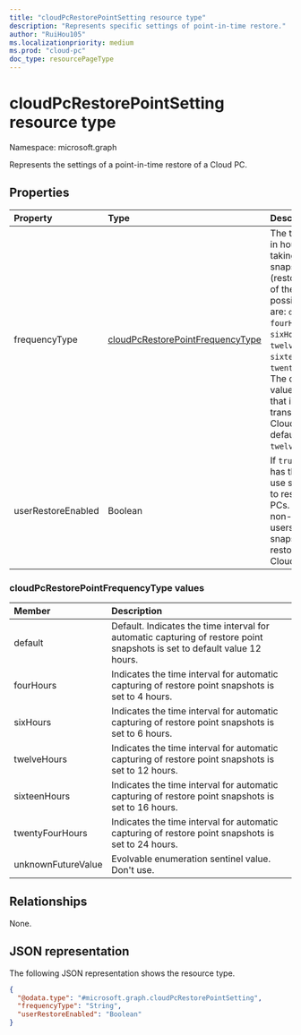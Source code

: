 ```yaml
---
title: "cloudPcRestorePointSetting resource type"
description: "Represents specific settings of point-in-time restore."
author: "RuiHou105"
ms.localizationpriority: medium
ms.prod: "cloud-pc"
doc_type: resourcePageType
---
```


# cloudPcRestorePointSetting resource type

Namespace: microsoft.graph

Represents the settings of a point-in-time restore of a Cloud PC.

## Properties

|Property|Type|Description|
|:---|:---|:---|
|frequencyType|[cloudPcRestorePointFrequencyType](../resources/cloudpcrestorepointsetting.md#cloudpcrestorepointfrequencytype-values)|The time interval in hours for auto taking snapshots (restore points) of the Cloud PC, possible values are: `default`, `fourHours`, `sixHours`, `twelveHours`, `sixteenHours`, `twentyFourHours`. The default value: `default` that internally translates to Cloud PC default of `twelveHours`.|
|userRestoreEnabled|Boolean|If `true`, the user has the ability to use snapshots to restore Cloud PCs. If `false`, non-admin users can't use snapshots to restore the Cloud PC.|

### cloudPcRestorePointFrequencyType values

|Member|Description|
|:---|:---|
|default|Default. Indicates the time interval for automatic capturing of restore point snapshots is set to default value 12 hours.|
|fourHours|Indicates the time interval for automatic capturing of restore point snapshots is set to 4 hours.|
|sixHours|Indicates the time interval for automatic capturing of restore point snapshots is set to 6 hours.|
|twelveHours|Indicates the time interval for automatic capturing of restore point snapshots is set to 12 hours.|
|sixteenHours|Indicates the time interval for automatic capturing of restore point snapshots is set to 16 hours.|
|twentyFourHours|Indicates the time interval for automatic capturing of restore point snapshots is set to 24 hours.|
|unknownFutureValue|Evolvable enumeration sentinel value. Don't use. |

## Relationships

None.

## JSON representation

The following JSON representation shows the resource type.
<!-- {
  "blockType": "resource",
  "@odata.type": "microsoft.graph.cloudPcRestorePointSetting"
}
-->

``` json
{
  "@odata.type": "#microsoft.graph.cloudPcRestorePointSetting",
  "frequencyType": "String",
  "userRestoreEnabled": "Boolean"
}
```
